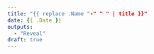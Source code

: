 ```yaml
---
title: "{{ replace .Name "-" " " | title }}"
date: {{ .Date }}
outputs: 
  - "Reveal"
draft: true
---
```


